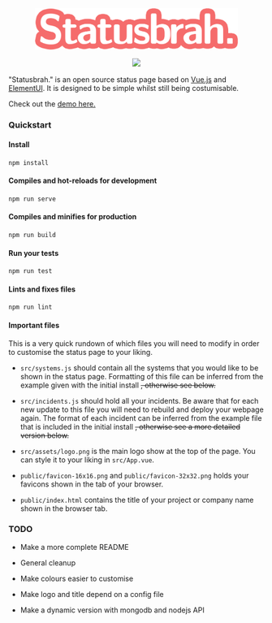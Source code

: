 



<p align="center">
  <img src="./docs/img/logo.900bf76c.png" width="400">
</p>



<p align="center">
  <img src="https://img.shields.io/badge/License-MIT-yellow.svg">
</p>



"Statusbrah." is an open source status page based on [Vue.js](https://vuejs.org/) and [ElementUI](https://github.com/ElemeFE/element). It is designed to be simple whilst still being costumisable.



Check out the [demo here.](https://westh.github.io/statusbrah/)



### Quickstart

#### Install

```
npm install
```

#### Compiles and hot-reloads for development
```
npm run serve
```

#### Compiles and minifies for production
```
npm run build
```

#### Run your tests
```
npm run test
```

#### Lints and fixes files
```
npm run lint
```

#### Important files

This is a very quick rundown of which files you will need to modify in order to customise the status page to your liking.

- `src/systems.js`  should contain all the systems that you would like to be shown in the status page. Formatting of this file can be inferred from the example given with the initial install ~~, otherwise see below.~~

- `src/incidents.js`  should hold all your incidents. Be aware that for each new update to this file you will need to rebuild and deploy your webpage again. The format of each incident can be inferred from the example file that is included in the initial install ~~, otherwise see a more detailed version below.~~

- `src/assets/logo.png`  is the main logo show at the top of the page. You can style it to your liking in  `src/App.vue`.

- `public/favicon-16x16.png` and `public/favicon-32x32.png` holds your favicons shown in the tab of your browser.

- `public/index.html`  contains the title of your project or company name shown in the browser tab.

  

### TODO

- Make a more complete README

- General cleanup

- Make colours easier to customise

- Make logo and title depend on a config file

- Make a dynamic version with mongodb and nodejs API

  

